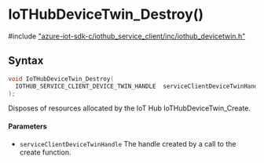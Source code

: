 # IoTHubDeviceTwin_Destroy()

\#include ["azure-iot-sdk-c/iothub_service_client/inc/iothub_devicetwin.h"](../iot-c-ref-iothub-devicetwin-h.md)  

## Syntax

```C
void IoTHubDeviceTwin_Destroy(
  IOTHUB_SERVICE_CLIENT_DEVICE_TWIN_HANDLE  serviceClientDeviceTwinHandle
);

```

Disposes of resources allocated by the IoT Hub IoTHubDeviceTwin_Create.

#### Parameters
* `serviceClientDeviceTwinHandle` The handle created by a call to the create function.

